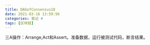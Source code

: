 ```yaml
---
title: DAGofConsensus18
date: 2021-03-16 13:59:56
categories: 笔记 #
tags: [区块链]
---
```


三A操作：Arrange,Act和Assert。准备数据，运行被测试代码，断言结果。


